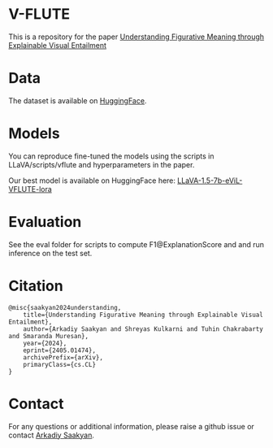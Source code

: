 # V-FLUTE

This is a repository for the paper [Understanding Figurative Meaning through Explainable Visual Entailment](https://arxiv.org/abs/2405.01474)

# Data

The dataset is available on [HuggingFace](https://huggingface.co/datasets/ColumbiaNLP/V-FLUTE).

# Models

You can reproduce fine-tuned the models using the scripts in LLaVA/scripts/vflute and hyperparameters in the paper.

Our best model is available on HuggingFace here:
[LLaVA-1.5-7b-eViL-VFLUTE-lora](https://huggingface.co/asaakyan/LLaVA-1.5-7b-eViL-VFLUTE-lora)

# Evaluation

See the eval folder for scripts to compute F1@ExplanationScore and and run inference on the test set.

# Citation

```
@misc{saakyan2024understanding,
    title={Understanding Figurative Meaning through Explainable Visual Entailment},
    author={Arkadiy Saakyan and Shreyas Kulkarni and Tuhin Chakrabarty and Smaranda Muresan},
    year={2024},
    eprint={2405.01474},
    archivePrefix={arXiv},
    primaryClass={cs.CL}
}
```

# Contact

For any questions or additional information, please raise a github issue or contact [Arkadiy Saakyan](mailto:a.saakyan@cs.columbia.edu).
